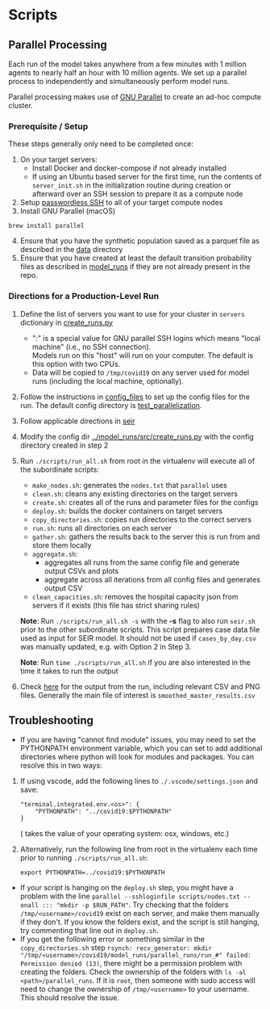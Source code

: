 # Scripts

## Parallel Processing

Each run of the model takes anywhere from a few minutes with 1 million agents to nearly half an hour with 10 million
agents. We set up a parallel process to independently and simultaneously perform model runs.

Parallel processing makes use of [GNU Parallel](https://www.gnu.org/software/parallel/) to create an ad-hoc compute
cluster.

### Prerequisite / Setup


These steps generally only need to be completed once:

1. On your target servers:
    * Install Docker and docker-compose if not already installed
    * If using an Ubuntu based server for the first time, run the contents of `server_init.sh` in the
    initialization routine during creation or afterward over an SSH session to prepare it as a compute node
2. Setup [passwordless SSH](https://www.digitalocean.com/community/tutorials/how-to-set-up-ssh-keys--2) to all of your target compute nodes
3. Install GNU Parallel (macOS)
```
brew install parallel
```
4. Ensure that you have the synthetic population saved as a parquet file as described in the [data](../data) directory
5. Ensure that you have created at least the default transition probability files as described in [model_runs](../model_runs/README.md) if they are not already present in the repo.

### Directions for a Production-Level Run
1. Define the list of servers you want to use for your cluster in `servers` dictionary in [create_runs.py](../model_runs/src/create_runs.py)
    * ":" is a special value for GNU parallel SSH logins which means "local machine" (i.e., no SSH connection).  
    Models run on this "host" will run on your computer. The default is this option with two CPUs.
    * Data will be copied to `/tmp/covid19` on any server used for model runs (including the local machine, optionally).
2. Follow the instructions in [config_files](../config_files) to set up the config files for the run. The default
config directory is [test_parallelization](../config_files/test_parallelization).
3. Follow applicable directions in [seir](../seir)
4. Modify the config dir [../model_runs/src/create_runs.py](../model_runs/src/create_runs.py) with the config directory created in step 2
5. Run `./scripts/run_all.sh` from root in the virtualenv will execute all of the subordinate scripts:
	* `make_nodes.sh`: generates the `nodes.txt` that `parallel` uses
	* `clean.sh`: cleans any existing directories on the target servers
	* `create.sh`: creates all of the runs and parameter files for the configs
	* `deploy.sh`: builds the docker containers on target servers
	* `copy_directories.sh`: copies run directories to the correct servers
	* `run.sh`: runs all directories on each server
	* `gather.sh`: gathers the results back to the server this is run from and store them locally
	* `aggregate.sh`:
		* aggregates all runs from the same config file and generate output CSVs and plots
		* aggregate across all iterations from all config files and generates output CSV
	* `clean_capacities.sh`: removes the hospital capacity json from servers if it exists (this file has strict sharing rules)

	**Note**: Run `./scripts/run_all.sh -s` with the **-s** flag to also run `seir.sh` prior to the other subordinate scripts. This script prepares case data file used as input for SEIR model. It should not be used if `cases_by_day.csv` was manually updated, e.g. with Option 2 in Step 3.

	**Note**: Run `time ./scripts/run_all.sh` if you are also interested in the time it takes to run the output

7. Check [here](../parallel_reports) for the output from the run, including relevant CSV and PNG files. Generally the
 main file of interest is `smoothed_master_results.csv`

## Troubleshooting

* If you are having "cannot find module" issues, you may need to set the PYTHONPATH environment variable, which you can set to add additional directories where python will look for modules and packages. You can resolve this in two ways:

1. If using vscode, add the following lines to `./.vscode/settings.json` and save:
	```
	"terminal.integrated.env.<os>": {
        "PYTHONPATH": "../covid19:$PYTHONPATH"
    }
	```
	(<os> takes the value of your operating system: osx, windows, etc.)

2. Alternatively, run the following line from root in the virtualenv each time prior to running `./scripts/run_all.sh`:
	```
	export PYTHONPATH=../covid19:$PYTHONPATH
	```
* If your script is hanging on the `deploy.sh` step, you might have a problem with the line `parallel --sshloginfile scripts/nodes.txt --onall ::: "mkdir -p $RUN_PATH"`. Try checking that the folders `/tmp/<username>/covid19` exist on each server, and make them manually if they don't. If you know the folders exist, and the script is still hanging, try commenting that line out in `deploy.sh`.
* If you get the following error or something similar in the `copy_directories.sh` step `rsynch: recv_generator: mkdir "/tmp/<username>/covid19/model_runs/parallel_runs/run_#" failed: Permission denied (13)`, there might be a permission problem with creating the folders. Check the ownership of the folders with `ls -al <path>/parallel_runs`. If it is `root`, then someone with sudo access will need to change the ownership of `/tmp/<username>` to your username. This should resolve the issue.
